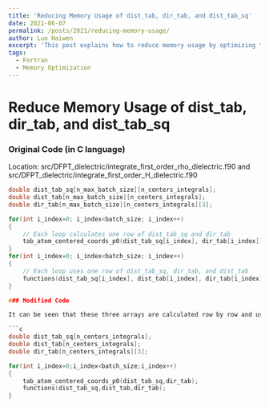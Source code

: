 ```yaml
---
title: 'Reducing Memory Usage of dist_tab, dir_tab, and dist_tab_sq'
date: 2021-06-07
permalink: /posts/2021/reducing-memory-usage/
author: Luo Haiwen
excerpt: 'This post explains how to reduce memory usage by optimizing the arrays dist_tab, dir_tab, and dist_tab_sq in Fortran code, including merging loops to compute and use each row immediately.'
tags:
  - Fortran
  - Memory Optimization
---
```


# Reduce Memory Usage of dist_tab, dir_tab, and dist_tab_sq

### Original Code (in C language)

Location: src/DFPT_dielectric/integrate_first_order_rho_dielectric.f90 and src/DFPT_dielectric/integrate_first_order_H_dielectric.f90

```c
double dist_tab_sq[n_max_batch_size][n_centers_integrals];
double dist_tab[n_max_batch_size][n_centers_integrals];
double dir_tab[n_max_batch_size][n_centers_integrals][3];

for(int i_index=0; i_index<batch_size; i_index++)
{
    // Each loop calculates one row of dist_tab_sq and dir_tab
    tab_atom_centered_coords_p0(dist_tab_sq[i_index], dir_tab[i_index]);
}
for(int i_index=0; i_index<batch_size; i_index++)
{
    // Each loop uses one row of dist_tab_sq, dir_tab, and dist_tab
    functions(dist_tab_sq[i_index], dist_tab[i_index], dir_tab[i_index]);
}

### Modified Code

It can be seen that these three arrays are calculated row by row and used row by row, and there is no connection between each row. Therefore, the loops can be merged, calculating and using one row at a time without having to calculate all rows.

```c
double dist_tab_sq[n_centers_integrals];
double dist_tab[n_centers_integrals];
double dir_tab[n_centers_integrals][3];

for(int i_index=0;i_index<batch_size;i_index++)
{
    tab_atom_centered_coords_p0(dist_tab_sq,dir_tab);
    functions(dist_tab_sq,dist_tab,dir_tab);
}
```
